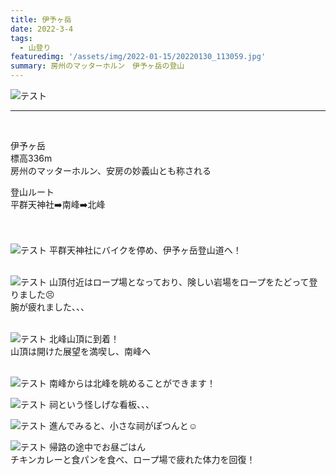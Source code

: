```yaml
---
title: 伊予ヶ岳
date: 2022-3-4
tags: 
  - 山登り
featuredimg: '/assets/img/2022-01-15/20220130_113059.jpg'
summary: 房州のマッターホルン　伊予ヶ岳の登山
---
```

![テスト](https://k-kash.s3.us-west-1.amazonaws.com/2022-01-15/20220130_113059.jpg "サンプル")
<br>
***
<br>

伊予ヶ岳<br>
標高336m<br>
房州のマッターホルン、安房の妙義山とも称される<br>

登山ルート<br>
平群天神社➡️南峰➡️北峰<br>
<br>
<br>

![テスト](https://k-kash.s3.us-west-1.amazonaws.com/2022-01-15/20000101000100_IMG_1766.JPG "サンプル")
平群天神社にバイクを停め、伊予ヶ岳登山道へ！
<br>
<br>


![テスト](https://k-kash.s3.us-west-1.amazonaws.com/2022-01-15/20220130_120029.jpg "サンプル")
山頂付近はロープ場となっており、険しい岩場をロープをたどって登りました😣<br>
腕が疲れました、、、
<br>
<br>


![テスト](https://k-kash.s3.us-west-1.amazonaws.com/2022-01-15/20000101000016_IMG_1774.JPG "サンプル")
北峰山頂に到着！<br>
山頂は開けた展望を満喫し、南峰へ
<br>
<br>


![テスト](https://k-kash.s3.us-west-1.amazonaws.com/2022-01-15/20000101000034_IMG_1790.JPG "サンプル")
南峰からは北峰を眺めることができます！
<br>

![テスト](https://k-kash.s3.us-west-1.amazonaws.com/2022-01-15/20000101000403_IMG_1791.JPG "サンプル")
祠という怪しげな看板、、、
<br>

![テスト](https://k-kash.s3.us-west-1.amazonaws.com/2022-01-15/20000101000042_IMG_1787.JPG "サンプル")
進んでみると、小さな祠がぽつんと☺️
<br>


![テスト](https://k-kash.s3.us-west-1.amazonaws.com/2022-01-15/20220130_121541.jpg "サンプル")
帰路の途中でお昼ごはん<br>
チキンカレーと食パンを食べ、ロープ場で疲れた体力を回復！
<br>
<br>



